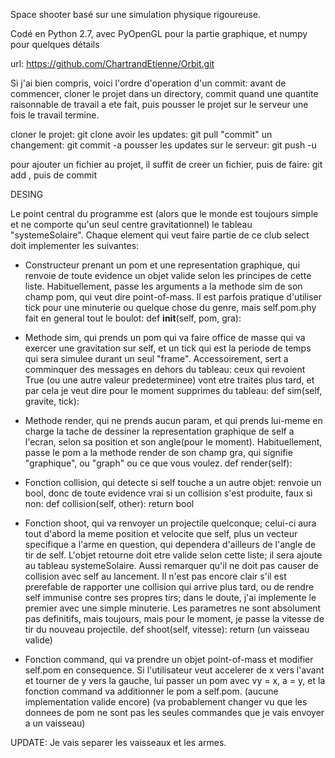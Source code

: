 Space shooter basé sur une simulation physique rigoureuse. 

Codé en Python 2.7, avec PyOpenGL pour la partie graphique, et numpy pour quelques détails

url: https://github.com/ChartrandEtienne/Orbit.git

Si j'ai bien compris, voici l'ordre d'operation d'un commit: avant de commencer, cloner le projet dans un directory, commit quand une quantite raisonnable de travail a ete fait, puis pousser le projet sur le serveur une fois le travail termine. 

cloner le projet: git clone <url du projet>
avoir les updates: git pull
"commit" un changement: git commit -a
pousser les updates sur le serveur: git push -u

pour ajouter un fichier au projet, il suffit de creer un fichier, puis de faire: git add <nom du fichier>, puis de commit



DESING

Le point central du programme est (alors que le monde est toujours simple et ne comporte qu'un seul centre gravitationnel) le tableau "systemeSolaire". Chaque element qui veut faire partie de ce club select doit implementer les suivantes:

- Constructeur prenant un pom et une representation graphique, qui renvoie de toute evidence un objet valide selon les principes de cette liste. Habituellement, passe les arguments a la methode sim de son champ pom, qui veut dire point-of-mass. Il est parfois pratique d'utiliser tick pour une minuterie ou quelque chose du genre, mais self.pom.phy fait en general tout le boulot:
	def __init__(self, pom, gra):

- Methode sim, qui prends un pom qui va faire office de masse qui va exercer une gravitation sur self, et un tick qui est la periode de temps qui sera simulee durant un seul "frame". Accessoirement, sert a comminquer des messages en dehors du tableau: ceux qui revoient True (ou une autre valeur predeterminee) vont etre traites plus tard, et par cela je veut dire pour le moment supprimes du tableau:
	def sim(self, gravite, tick):

- Methode render, qui ne prends aucun param, et qui prends lui-meme en charge la tache de dessiner la representation graphique de self a l'ecran, selon sa position et son angle(pour le moment). Habituellement, passe le pom a la methode render de son champ gra, qui signifie "graphique", ou "graph" ou ce que vous voulez. 
	def render(self):

- Fonction collision, qui detecte si self touche a un autre objet: renvoie un bool, donc de toute evidence vrai si un collision s'est produite, faux si non:
	def collision(self, other):
	return bool

- Fonction shoot, qui va renvoyer un projectile quelconque; celui-ci aura tout d'abord la meme position et velocite que self, plus un vecteur specifique a l'arme en question, qui dependera d'ailleurs de l'angle de tir de self. L'objet retourne doit etre valide selon cette liste; il sera ajoute au tableau systemeSolaire. Aussi remarquer qu'il ne doit pas causer de collision avec self au lancement. Il n'est pas encore clair s'il est prerefable de rapporter une collision qui arrive plus tard, ou de rendre self immunise contre ses propres tirs; dans le doute, j'ai implemente le premier avec une simple minuterie. Les parametres ne sont absolument pas definitifs, mais toujours, mais pour le moment, je passe la vitesse de tir du nouveau projectile. 
	def shoot(self, vitesse):
	return (un vaisseau valide)

- Fonction command, qui va prendre un objet point-of-mass et modifier self.pom en consequence. Si l'utilisateur veut accelerer de x vers l'avant et tourner de y vers la gauche, lui passer un pom avec vy = x, a = y, et la fonction command va additionner le pom a self.pom. (aucune implementation valide encore) (va probablement changer vu que les donnees de pom ne sont pas les seules commandes que je vais envoyer a un vaisseau)


UPDATE: Je vais separer les vaisseaux et les armes. 
